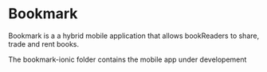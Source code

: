 # Bookmark
Bookmark is a a hybrid mobile application that allows bookReaders to share, trade and rent books.

The bookmark-ionic folder contains the mobile app under developement 
